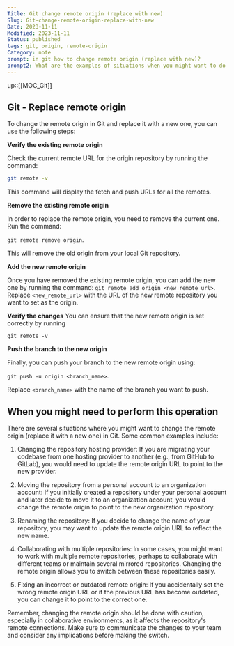 ```yaml
---
Title: Git change remote origin (replace with new)
Slug: Git-change-remote-origin-replace-with-new
Date: 2023-11-11
Modified: 2023-11-11
Status: published
tags: git, origin, remote-origin
Category: note
prompt: in git how to change remote origin (replace with new)?
prompt2: What are the examples of situations when you might want to do such an operation
---
```


up::[[MOC_Git]]


## Git - Replace remote origin

To change the remote origin in Git and replace it with a new one, you can use the following steps:

**Verify the existing remote origin**

Check the current remote URL for the origin repository by running the command:

```sh
git remote -v 
```

This command will display the fetch and push URLs for all the remotes.

**Remove the existing remote origin**

In order to replace the remote origin, you need to remove the current one. Run the command:

`git remote remove origin`.

This will remove the old origin from your local Git repository.

**Add the new remote origin**

Once you have removed the existing remote origin, you can add the new one by running the command: `git remote add origin <new_remote_url>`. Replace `<new_remote_url>` with the URL of the new remote repository you want to set as the origin.

**Verify the changes**
You can ensure that the new remote origin is set correctly by running

`git remote -v`

**Push the branch to the new origin**

Finally, you can push your branch to the new remote origin using:

`git push -u origin <branch_name>`.

Replace `<branch_name>` with the name of the branch you want to push.

## When you might need to perform this operation

There are several situations where you might want to change the remote origin (replace it with a new one) in Git. Some common examples include:

1. Changing the repository hosting provider: If you are migrating your codebase from one hosting provider to another (e.g., from GitHub to GitLab), you would need to update the remote origin URL to point to the new provider.

2. Moving the repository from a personal account to an organization account: If you initially created a repository under your personal account and later decide to move it to an organization account, you would change the remote origin to point to the new organization repository.

3. Renaming the repository: If you decide to change the name of your repository, you may want to update the remote origin URL to reflect the new name.

4. Collaborating with multiple repositories: In some cases, you might want to work with multiple remote repositories, perhaps to collaborate with different teams or maintain several mirrored repositories. Changing the remote origin allows you to switch between these repositories easily.

5. Fixing an incorrect or outdated remote origin: If you accidentally set the wrong remote origin URL or if the previous URL has become outdated, you can change it to point to the correct one.

Remember, changing the remote origin should be done with caution, especially in collaborative environments, as it affects the repository's remote connections. Make sure to communicate the changes to your team and consider any implications before making the switch.
